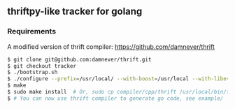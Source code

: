 ## thriftpy-like tracker for golang

### Requirements

A modified version of thrift compiler: https://github.com/damnever/thrift

```Bash
$ git clone git@github.com:damnever/thrift.git
$ git checkout tracker
$ ./bootstrap.sh
$ ./configure --prefix=/usr/local/ --with-boost=/usr/local --with-libevent=/usr/local --without-haskell --without-java --without-php --without-nodejs --without-python --without-cpp --without-lua
$ make
$ sudo make install  # Or, sudo cp compiler/cpp/thrift /usr/local/bin/tracker-thrift
$ # You can now use thrift compiler to generate go code, see example/
```
